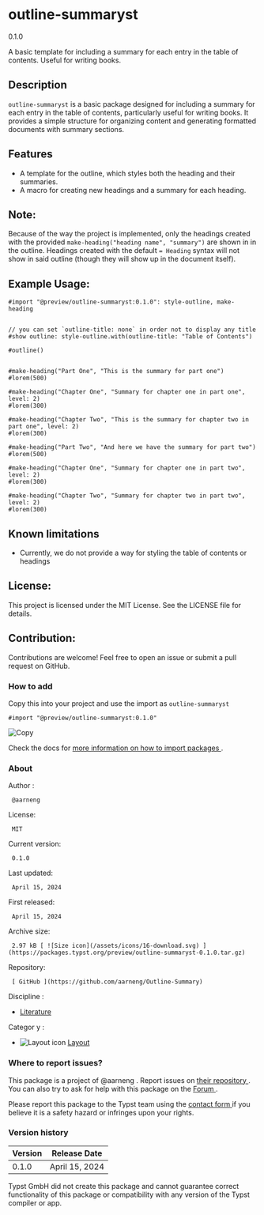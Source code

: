 #  outline-summaryst

0.1.0

A basic template for including a summary for each entry in the table of
contents. Useful for writing books.

##  Description

` outline-summaryst ` is a basic package designed for including a summary for
each entry in the table of contents, particularly useful for writing books. It
provides a simple structure for organizing content and generating formatted
documents with summary sections.

##  Features

  * A template for the outline, which styles both the heading and their summaries. 
  * A macro for creating new headings and a summary for each heading. 

##  Note:

Because of the way the project is implemented, only the headings created with
the provided ` make-heading("heading name", "summary") ` are shown in in the
outline. Headings created with the default ` = Heading ` syntax will not show
in said outline (though they will show up in the document itself).

##  Example Usage:

    
    
    #import "@preview/outline-summaryst:0.1.0": style-outline, make-heading
    
    
    // you can set `outline-title: none` in order not to display any title
    #show outline: style-outline.with(outline-title: "Table of Contents")
    
    #outline()
    
    
    #make-heading("Part One", "This is the summary for part one")
    #lorem(500)
    
    #make-heading("Chapter One", "Summary for chapter one in part one", level: 2)
    #lorem(300)
    
    #make-heading("Chapter Two", "This is the summary for chapter two in part one", level: 2)
    #lorem(300)
    
    #make-heading("Part Two", "And here we have the summary for part two")
    #lorem(500)
    
    #make-heading("Chapter One", "Summary for chapter one in part two", level: 2)
    #lorem(300)
    
    #make-heading("Chapter Two", "Summary for chapter two in part two", level: 2)
    #lorem(300)
    

##  Known limitations

  * Currently, we do not provide a way for styling the table of contents or headings 

##  License:

This project is licensed under the MIT License. See the LICENSE file for
details.

##  Contribution:

Contributions are welcome! Feel free to open an issue or submit a pull request
on GitHub.

###  How to add

Copy this into your project and use the import as  ` outline-summaryst `

    
    
    #import "@preview/outline-summaryst:0.1.0"

![Copy](/assets/icons/16-copy.svg)

Check the docs for  [ more information on how to import packages
](https://typst.app/docs/reference/scripting/#packages) .

###  About

Author  :

     @aarneng 
License:

     MIT 
Current version:

     0.1.0 
Last updated:

     April 15, 2024 
First released:

     April 15, 2024 
Archive size:

     2.97 kB [ ![Size icon](/assets/icons/16-download.svg) ](https://packages.typst.org/preview/outline-summaryst-0.1.0.tar.gz)
Repository:

     [ GitHub ](https://github.com/aarneng/Outline-Summary)
Discipline  :

    

  * [ Literature ](https://typst.app/universe/search/?discipline=literature)

Categor  y  :

    

  * ![Layout icon](/assets/icons/16-layout.svg) [ Layout ](https://typst.app/universe/search/?category=layout)

###  Where to report issues?

This  package  is a project of  @aarneng  .  Report issues on  [ their
repository ](https://github.com/aarneng/Outline-Summary) .  You can also try
to ask for help with this  package  on the  [ Forum ](https://forum.typst.app)
.

Please report this  package  to the Typst team using the  [ contact form
](https://typst.app/contact) if you believe it is a safety hazard or infringes
upon your rights.

###  Version history

Version  |  Release Date   
---|---  
0.1.0  |  April 15, 2024   
  
Typst GmbH did not create this  package  and cannot guarantee correct
functionality of this  package  or compatibility with any version of the Typst
compiler or app.

